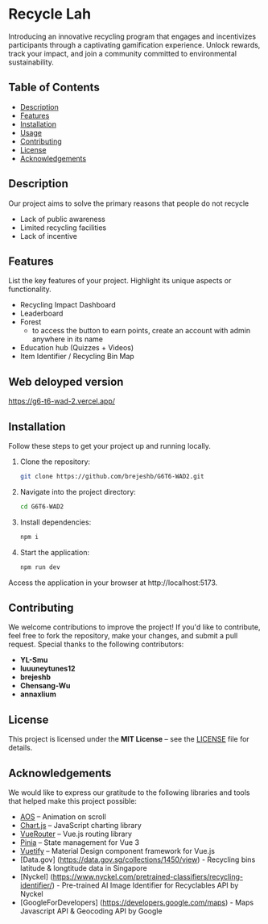 # Recycle Lah

Introducing an innovative recycling program that engages and incentivizes participants through a captivating gamification experience. Unlock rewards, track your impact, and join a community committed to environmental sustainability.

## Table of Contents

- [Description](#description)
- [Features](#features)
- [Installation](#installation)
- [Usage](#usage)
- [Contributing](#contributing)
- [License](#license)
- [Acknowledgements](#acknowledgements)

## Description

Our project aims to solve the primary reasons that people do not recycle

- Lack of public awareness
- Limited recycling facilities
- Lack of incentive

## Features

List the key features of your project. Highlight its unique aspects or functionality.

- Recycling Impact Dashboard
- Leaderboard
- Forest
    - to access the button to earn points, create an account with admin anywhere in its name
- Education hub (Quizzes + Videos)
- Item Identifier / Recycling Bin Map

## Web deloyped version

https://g6-t6-wad-2.vercel.app/

## Installation

Follow these steps to get your project up and running locally.

1. Clone the repository:

   ```bash
   git clone https://github.com/brejeshb/G6T6-WAD2.git
   
2. Navigate into the project directory:
   
   ```bash
   cd G6T6-WAD2

3. Install dependencies:

   ```bash
   npm i

4. Start the application:

   ```bash
   npm run dev

Access the application in your browser at http://localhost:5173.


## Contributing

We welcome contributions to improve the project! If you'd like to contribute, feel free to fork the repository, make your changes, and submit a pull request. Special thanks to the following contributors:

- **YL-Smu**
- **luuuneytunes12**
- **brejeshb**
- **Chensang-Wu**
- **annaxlium**

## License

This project is licensed under the **MIT License** – see the [LICENSE](LICENSE) file for details.

## Acknowledgements

We would like to express our gratitude to the following libraries and tools that helped make this project possible:

- [AOS](https://michalsnik.github.io/aos/) – Animation on scroll
- [Chart.js](https://www.chartjs.org/) – JavaScript charting library
- [VueRouter](https://router.vuejs.org/) – Vue.js routing library
- [Pinia](https://pinia.vuejs.org/) – State management for Vue 3
- [Vuetify](https://vuetifyjs.com/) – Material Design component framework for Vue.js
- [Data.gov] (https://data.gov.sg/collections/1450/view) - Recycling bins latitude & longtitude data in Singapore
- [Nyckel] (https://www.nyckel.com/pretrained-classifiers/recycling-identifier/) - Pre-trained AI Image Identifier for Recyclables API by Nyckel
- [GoogleForDevelopers] (https://developers.google.com/maps) - Maps Javascript API & Geocoding API by Google
